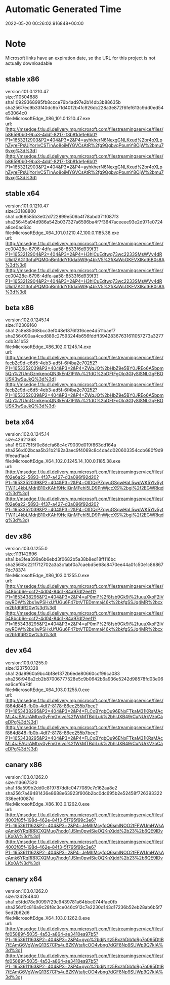 # Automatic Generated Time
2022-05-20 00:26:02.916848+00:00

# Note
Microsoft links have an expiration date, so the URL for this project is not actually downloadable

## stable x86
version:101.0.1210.47  
size:110504888  
sha1:0929368995fb8ccce76b4ad97e2b14db3b88635b  
sha256:7ec9b33f40dc9b7fd4012b4fc926dc228a3e872f6fef613c9dd0ed54e53064c0  
file:MicrosoftEdge_X86_101.0.1210.47.exe  
url:[http://msedge.f.tlu.dl.delivery.mp.microsoft.com/filestreamingservice/files/b86590b0-9ba3-4ddf-8217-f3b81de1e6b0?P1=1653212903&P2=404&P3=2&P4=ayhkherN6NexgGNLKxud%2br4oXLphZyreFPsUjYorIvCSTinAo8oiMYGVCsAtR%2fg9QgbvqPoumY8OjW%2bmu76vxg%3d%3d](http://msedge.f.tlu.dl.delivery.mp.microsoft.com/filestreamingservice/files/b86590b0-9ba3-4ddf-8217-f3b81de1e6b0?P1=1653212903&P2=404&P3=2&P4=ayhkherN6NexgGNLKxud%2br4oXLphZyreFPsUjYorIvCSTinAo8oiMYGVCsAtR%2fg9QgbvqPoumY8OjW%2bmu76vxg%3d%3d)  

## stable x64
version:101.0.1210.47  
size:33188800  
sha1:cd68585b3e02d722899e509a4f78abd371f087f3  
sha256:45a94d986a542b037327a6596ba4f7f3647aceeee93e2d971e0724a8ce0ac63c  
file:MicrosoftEdge_X64_101.0.1210.47_100.0.1185.38.exe  
url:[http://msedge.f.tlu.dl.delivery.mp.microsoft.com/filestreamingservice/files/cc00428e-6796-4dfe-aa58-8533f6d939f3?P1=1653212904&P2=404&P3=2&P4=H3hICuEdtwq73wc2233SMsWVy4dRUIjdIZAG13ofuPQM0pBm1ddYf0da5W9g4bkV5%2fiXaWcGKEVXlKot6B0s8A%3d%3d](http://msedge.f.tlu.dl.delivery.mp.microsoft.com/filestreamingservice/files/cc00428e-6796-4dfe-aa58-8533f6d939f3?P1=1653212904&P2=404&P3=2&P4=H3hICuEdtwq73wc2233SMsWVy4dRUIjdIZAG13ofuPQM0pBm1ddYf0da5W9g4bkV5%2fiXaWcGKEVXlKot6B0s8A%3d%3d)  

## beta x86
version:102.0.1245.14  
size:112309160  
sha1:2c8e85068bcc3ef048e1876f316cee4d511baef7  
sha256:090aa4ced889c27593244b656fddff39428367631611057273a3277cdb341b52  
file:MicrosoftEdge_X86_102.0.1245.14.exe  
url:[http://msedge.f.tlu.dl.delivery.mp.microsoft.com/filestreamingservice/files/fecb2c9d-c6d5-4eb3-ad5f-6f4ba2c70252?P1=1653352039&P2=404&P3=2&P4=ZWqJQ%2bHbZ9e5BY0JREo6A5bpm5Qn%2fUmGzmkepoQN3kEnIZlPWu%2fdO%2bDFtFgOlp3GtySISNLGgFBOUSK3wSuJkQ%3d%3d](http://msedge.f.tlu.dl.delivery.mp.microsoft.com/filestreamingservice/files/fecb2c9d-c6d5-4eb3-ad5f-6f4ba2c70252?P1=1653352039&P2=404&P3=2&P4=ZWqJQ%2bHbZ9e5BY0JREo6A5bpm5Qn%2fUmGzmkepoQN3kEnIZlPWu%2fdO%2bDFtFgOlp3GtySISNLGgFBOUSK3wSuJkQ%3d%3d)  

## beta x64
version:102.0.1245.14  
size:42621368  
sha1:6f207515f0e8dcfa68c4c79039d019f863dd164a  
sha256:d02bcaa5b31b2192a3aec9f4069c8c4da4d020603354ccb680f9d99feead1aa4  
file:MicrosoftEdge_X64_102.0.1245.14_100.0.1185.38.exe  
url:[http://msedge.f.tlu.dl.delivery.mp.microsoft.com/filestreamingservice/files/f02e6a22-5893-4f37-a427-d3a096f92d20?P1=1653352039&P2=404&P3=2&P4=OIDQrPZqyuGSgwHaL5wpWK5Ylv5ytTWi1L4kbLMdrjB10xKAhf9HciQnMFehl5LD9PnWjccXS%2bgi%2f2EGWRlqdg%3d%3d](http://msedge.f.tlu.dl.delivery.mp.microsoft.com/filestreamingservice/files/f02e6a22-5893-4f37-a427-d3a096f92d20?P1=1653352039&P2=404&P3=2&P4=OIDQrPZqyuGSgwHaL5wpWK5Ylv5ytTWi1L4kbLMdrjB10xKAhf9HciQnMFehl5LD9PnWjccXS%2bgi%2f2EGWRlqdg%3d%3d)  

## dev x86
version:103.0.1255.0  
size:113142696  
sha1:be3fea399a6b6ebd3f0682b5a38b8ed18ff116bc  
sha256:8c221f712702a3a3c1abf0a7caebd5e68c8470ee44a01c50e1c868677dc78374  
file:MicrosoftEdge_X86_103.0.1255.0.exe  
url:[http://msedge.f.tlu.dl.delivery.mp.microsoft.com/filestreamingservice/files/548bcb6e-ccf2-4d04-84c1-84a97df2eef1?P1=1653438295&P2=404&P3=2&P4=aP0mP%2f8fsb9Gk9i%2fuuuXkoF2iVpwRDW%2bs1wPSHxUfUGu6F47btVTEDmmaj46k%2bkfgSSJq4MR%2bcxm2b1dfdR20w%3d%3d](http://msedge.f.tlu.dl.delivery.mp.microsoft.com/filestreamingservice/files/548bcb6e-ccf2-4d04-84c1-84a97df2eef1?P1=1653438295&P2=404&P3=2&P4=aP0mP%2f8fsb9Gk9i%2fuuuXkoF2iVpwRDW%2bs1wPSHxUfUGu6F47btVTEDmmaj46k%2bkfgSSJq4MR%2bcxm2b1dfdR20w%3d%3d)  

## dev x64
version:103.0.1255.0  
size:123750328  
sha1:2da9960a9bc4bf8e1372b6ede80660ccf99ca083  
sha256:946a2cb2b87006777528e5c9b0642b6a936e5242d98578fd03e06ea6cef6a7df  
file:MicrosoftEdge_X64_103.0.1255.0.exe  
url:[http://msedge.f.tlu.dl.delivery.mp.microsoft.com/filestreamingservice/files/f864d848-fb0b-4df7-8178-86ec255b7bee?P1=1653438295&P2=404&P3=2&P4=FLCoBYqbOu96ENxFTkaM31KRsMAcML4rJEAUrAMtxy0yFmGVivo%2fWkMTBdiLuk%2bhIJXB49rCuNUrkVzoCaeDPg%3d%3d](http://msedge.f.tlu.dl.delivery.mp.microsoft.com/filestreamingservice/files/f864d848-fb0b-4df7-8178-86ec255b7bee?P1=1653438295&P2=404&P3=2&P4=FLCoBYqbOu96ENxFTkaM31KRsMAcML4rJEAUrAMtxy0yFmGVivo%2fWkMTBdiLuk%2bhIJXB49rCuNUrkVzoCaeDPg%3d%3d)  

## canary x86
version:103.0.1262.0  
size:113667520  
sha1:f8a599b2dd0c819787ddfc0477089c7c162aa8e2  
sha256:7a49481436e8688e63923f606b2bc0dc695b2e52458f726393322336eef0087d  
file:MicrosoftEdge_X86_103.0.1262.0.exe  
url:[http://msedge.f.tlu.dl.delivery.mp.microsoft.com/filestreamingservice/files/4003f85f-198d-462e-84f3-5f795f99c3e6?P1=1653611162&P2=404&P3=2&P4=JeMhMcyfoQ6smlNOO2tFFWUmHWsAeAmk6YRqRRRCXQMug7hcdg1JSlm0pwISieOQKnXjdd%2b23%2b6QE9IDvLKx0A%3d%3d](http://msedge.f.tlu.dl.delivery.mp.microsoft.com/filestreamingservice/files/4003f85f-198d-462e-84f3-5f795f99c3e6?P1=1653611162&P2=404&P3=2&P4=JeMhMcyfoQ6smlNOO2tFFWUmHWsAeAmk6YRqRRRCXQMug7hcdg1JSlm0pwISieOQKnXjdd%2b23%2b6QE9IDvLKx0A%3d%3d)  

## canary x64
version:103.0.1262.0  
size:124284840  
sha1:e5fdd78e90997f29c9439781a64bbe0744fae0fb  
sha256:f0c816a9c28f8c3ce046c912c7e2230d143d17236b52eb28ab6b5f75ed2b62d6  
file:MicrosoftEdge_X64_103.0.1262.0.exe  
url:[http://msedge.f.tlu.dl.delivery.mp.microsoft.com/filestreamingservice/files/fd05889f-5035-4a53-a864-ae3410ea97b5?P1=1653611163&P2=404&P3=2&P4=gvp%2bdjNrtz5BxzhDib1oRp7o095DtlB7tEAmG6VgWwQ13S7CPs4uBZKWtafjcOO4vbng7dGF8Np9SUWp9Q7kIA%3d%3d](http://msedge.f.tlu.dl.delivery.mp.microsoft.com/filestreamingservice/files/fd05889f-5035-4a53-a864-ae3410ea97b5?P1=1653611163&P2=404&P3=2&P4=gvp%2bdjNrtz5BxzhDib1oRp7o095DtlB7tEAmG6VgWwQ13S7CPs4uBZKWtafjcOO4vbng7dGF8Np9SUWp9Q7kIA%3d%3d)  

